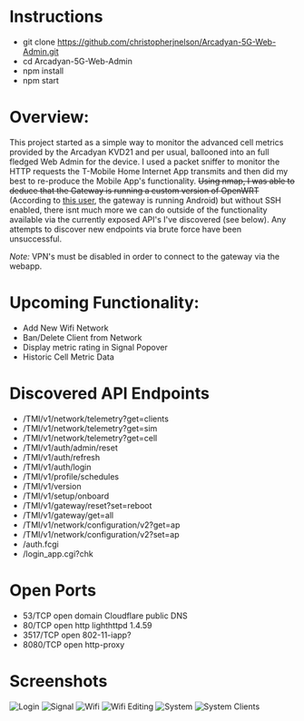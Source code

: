 # Instructions

- git clone https://github.com/christopherjnelson/Arcadyan-5G-Web-Admin.git
- cd Arcadyan-5G-Web-Admin
- npm install
- npm start

# Overview:

This project started as a simple way to monitor the advanced cell metrics provided by the Arcadyan KVD21 and per usual, ballooned into an full fledged Web Admin for the device. I used a packet sniffer to monitor the HTTP requests the T-Mobile Home Internet App transmits and then did my best to re-produce the Mobile App's functionality. ~~Using nmap, I was able to deduce that the Gateway is running a custom version of OpenWRT~~ (According to [this user](https://github.com/chainofexecution/Arcadyan-KVD21), the gateway is running Android) but without SSH enabled, there isnt much more we can do outside of the functionality available via the currently exposed API's I've discovered (see below). Any attempts to discover new endpoints via brute force have been unsuccessful.

_Note:_ VPN's must be disabled in order to connect to the gateway via the webapp.

# Upcoming Functionality:

- Add New Wifi Network
- Ban/Delete Client from Network
- Display metric rating in Signal Popover
- Historic Cell Metric Data

# Discovered API Endpoints

- /TMI/v1/network/telemetry?get=clients
- /TMI/v1/network/telemetry?get=sim
- /TMI/v1/network/telemetry?get=cell
- /TMI/v1/auth/admin/reset
- /TMI/v1/auth/refresh
- /TMI/v1/auth/login
- /TMI/v1/profile/schedules
- /TMI/v1/version
- /TMI/v1/setup/onboard
- /TMI/v1/gateway/reset?set=reboot
- /TMI/v1/gateway/get=all
- /TMI/v1/network/configuration/v2?get=ap
- /TMI/v1/network/configuration/v2?set=ap
- /auth.fcgi
- /login_app.cgi?chk

# Open Ports

- 53/TCP open domain Cloudflare public DNS
- 80/TCP open http lighthttpd 1.4.59
- 3517/TCP open 802-11-iapp?
- 8080/TCP open http-proxy

# Screenshots

![Login](https://i.imgur.com/GT9LDjg.png)
![Signal](https://i.imgur.com/v1LEESq.png)
![Wifi](https://i.imgur.com/WvnkZ8x.png)
![Wifi Editing](https://i.imgur.com/3Xmo6qM.png)
![System](https://i.imgur.com/38k7f1E.png)
![System Clients](https://i.imgur.com/BxpQ2Lu.jpg)
